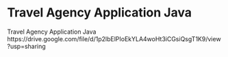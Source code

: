 <h1>Travel Agency Application Java</h1>
Travel Agency Application Java
<br>
https://drive.google.com/file/d/1p2lbElPIoEkYLA4woHt3iCGsiQsgT1K9/view?usp=sharing
